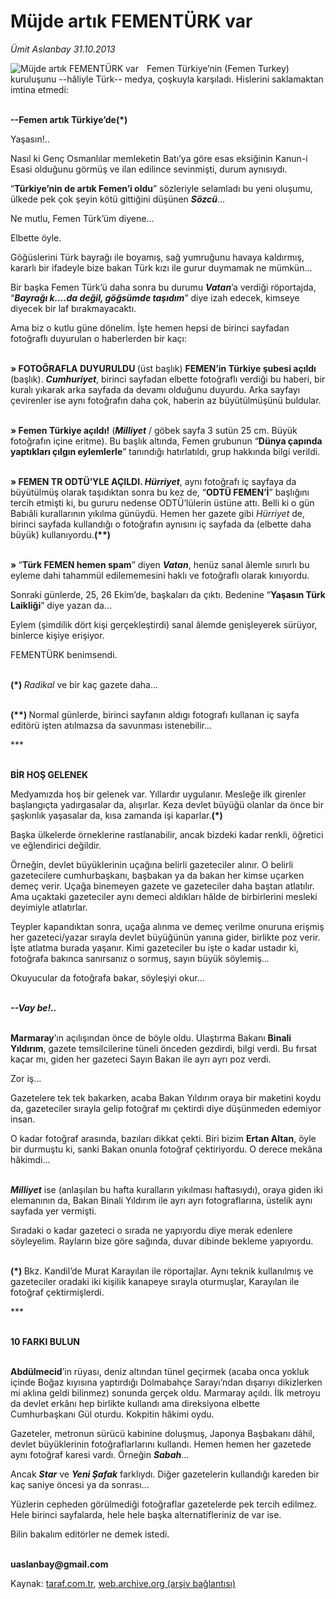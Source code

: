 # Müjde artık FEMENTÜRK var

*Ümit Aslanbay 31.10.2013*

<div class="yazi"><img align="left" alt="Müjde artık FEMENTÜRK var" border="0" src="http://www.taraf.com.tr/fotoraflar/makaleler/mujde-artik-fementurk-var_6215_orijinal.jpg" style="border-right-width:10px; border-color:#FFFFFF"/><p>Femen Türkiye’nin (Femen Turkey) kuruluşunu --hâliyle Türk-- medya, çoşkuyla karşıladı. Hislerini saklamaktan imtina etmedi:</p>
<p><b><br/></b><b>-</b><b>-</b><b>Femen artık Türkiye’de</b><b>(</b><b>*</b><b>)</b></p>
<p>Yaşasın!..</p>
<p>Nasıl ki Genç Osmanlılar memleketin Batı’ya göre esas eksiğinin Kanun-i Esasi olduğunu görmüş ve ilan edilince sevinmişti, durum aynısıydı.</p>
<p>“<b>Türkiye’nin de artık Femen’i oldu</b>” sözleriyle selamladı bu yeni oluşumu, ülkede pek çok şeyin kötü gittiğini düşünen <b><i>Sözcü</i></b>...</p>
<p>Ne mutlu, Femen Türk’üm diyene...</p>
<p>Elbette öyle.</p>
<p>Göğüslerini Türk bayrağı ile boyamış, sağ yumruğunu havaya kaldırmış, kararlı bir ifadeyle bize bakan Türk kızı ile gurur duymamak ne mümkün... </p>
<p>Bir başka Femen Türk’ü daha sonra bu durumu <b><i>Vatan</i></b>’a verdiği röportajda, “<b><i>Bayrağı k....da değil, göğsümde taşıdım</i></b>” diye izah edecek, kimseye diyecek bir laf bırakmayacaktı.</p>
<p>Ama biz o kutlu güne dönelim. İşte hemen hepsi de birinci sayfadan fotoğraflı duyurulan o haberlerden bir kaçı:</p>
<p><b><br/></b><b>»</b><b> </b><b>FOTOĞRAFLA DUYURULDU </b>(üst başlık) <b>FEMEN’in Türkiye şubesi açıldı</b> (başlık). <b><i>Cumhuriyet</i></b>, birinci sayfadan elbette fotoğraflı verdiği bu haberi, bir kuralı yıkarak arka sayfada da devamı olduğunu duyurdu. Arka sayfayı çevirenler ise aynı fotoğrafın daha çok, haberin az büyütülmüşünü buldular.</p>
<p><b><br/></b><b>»</b><b> </b><b>Femen Türkiye açıldı!</b> (<b><i>Milliyet</i></b> / göbek sayfa 3 sutün 25 cm. Büyük fotoğrafın içine eritme). Bu başlık altında, Femen grubunun “<b>Dünya çapında yaptıkları çılgın eylemlerle</b>” tanındığı hatırlatıldı, grup hakkında bilgi verildi.</p>
<p><b><br/></b><b>»</b><b> </b><b>FEMEN TR ODTÜ’YLE AÇILDI. <i>Hürriyet</i></b>, aynı fotoğrafı iç sayfaya da büyütülmüş olarak taşıdıktan sonra bu kez de, “<b>ODTÜ FEMEN’İ</b>” başlığını tercih etmişti ki, bu gururu nedense ODTÜ’lülerin üstüne attı. Belli ki o gün Babıâli kurallarının yıkılma günüydü. Hemen her gazete gibi <i>Hürriyet</i> de, birinci sayfada kullandığı o fotoğrafın aynısını iç sayfada da (elbette daha büyük) kullanıyordu.<b>(</b><b>**</b><b>)</b></p>
<p><b><br/></b><b>»</b><b> </b>“<b>Türk FEMEN hemen spam</b>” diyen <b><i>Vatan</i></b>, henüz sanal âlemle sınırlı bu eyleme dahi tahammül edilememesini haklı ve fotoğraflı olarak kınıyordu.</p>
<p>Sonraki günlerde, 25, 26 Ekim’de, başkaları da çıktı. Bedenine “<b>Yaşasın Türk Laikliği</b>” diye yazan da...</p>
<p>Eylem (şimdilik dört kişi gerçekleştirdi) sanal âlemde genişleyerek sürüyor, binlerce kişiye erişiyor.</p>
<p>FEMENTÜRK benimsendi.</p>
<p><b><br/>(</b><b>*</b><b>) </b><i>Radikal</i> ve bir kaç gazete daha...</p>
<p><b><br/>(</b><b>**</b><b>) </b>Normal günlerde, birinci sayfanın aldıgı fotografı kullanan iç sayfa editörü işten atılmazsa da savunması istenebilir...</p>
<p>***</p>
<p><b><br/></b><b>BİR HOŞ GELENEK</b></p>
<p>Medyamızda hoş bir gelenek var. Yıllardır uygulanır. Mesleğe ilk girenler başlangıçta yadırgasalar da, alışırlar. Keza devlet büyüğü olanlar da önce bir şaşkınlık yaşasalar da, kısa zamanda işi kaparlar.<b>(</b><b>*</b><b>)</b></p>
<p>Başka ülkelerde örneklerine rastlanabilir, ancak bizdeki kadar renkli, öğretici ve eğlendirici değildir.</p>
<p>Örneğin, devlet büyüklerinin uçağına belirli gazeteciler alınır. O belirli gazetecilere cumhurbaşkanı, başbakan ya da bakan her kimse uçarken demeç verir. Uçağa binemeyen gazete ve gazeteciler daha baştan atlatılır. Ama uçaktaki gazeteciler aynı demeci aldıkları hâlde de birbirlerini mesleki deyimiyle atlatırlar.</p>
<p>Teypler kapandıktan sonra, uçağa alınma ve demeç verilme onuruna erişmiş her gazeteci/yazar sırayla devlet büyüğünün yanına gider, birlikte poz verir. İşte atlatma burada yaşanır. Kimi gazeteciler bu işte o kadar ustadır ki, fotoğrafa bakınca sanırsanız o sormuş, sayın büyük söylemiş...</p>
<p>Okuyucular da fotoğrafa bakar, söyleşiyi okur...</p>
<p><b><i><br/></i></b><b><i>-</i></b><b><i>-</i></b><b><i>Vay be!..</i></b></p>
<p><b><br/></b><b>Marmaray</b>’ın açılışından önce de böyle oldu. Ulaştırma Bakanı <b>Binali Yıldırım</b>, gazete temsilcilerine tüneli önceden gezdirdi, bilgi verdi. Bu fırsat kaçar mı, giden her gazeteci Sayın Bakan ile ayrı ayrı poz verdi. </p>
<p>Zor iş...</p>
<p>Gazetelere tek tek bakarken, acaba Bakan Yıldırım oraya bir maketini koydu da, gazeteciler sırayla gelip fotoğraf mı çektirdi diye düşünmeden edemiyor insan. </p>
<p>O kadar fotoğraf arasında, bazıları dikkat çekti. Biri bizim <b>Ertan Altan</b>, öyle bir durmuştu ki, sanki Bakan onunla fotoğraf çektiriyordu. O derece mekâna hâkimdi...</p>
<p><b><i><br/></i></b><b><i>Milliyet</i></b> ise (anlaşılan bu hafta kuralların yıkılması haftasıydı), oraya giden iki elemanının da, Bakan Binali Yıldırım ile ayrı ayrı fotograflarına, üstelik aynı sayfada yer vermişti. </p>
<p>Sıradaki o kadar gazeteci o sırada ne yapıyordu diye merak edenlere söyleyelim. Rayların bize göre sağında, duvar dibinde bekleme yapıyordu.</p>
<p><b><br/>(</b><b>*</b><b>) </b>Bkz. Kandil’de Murat Karayılan ile röportajlar. Aynı teknik kullanılmış ve gazeteciler oradaki iki kişilik kanapeye sırayla oturmuşlar, Karayılan ile fotoğraf çektirmişlerdi.</p>
<p>***</p>
<p><b><br/></b><b>10 FARKI BULUN</b></p>
<p><b><br/></b><b>Abdülmecid</b>’in rüyası, deniz altından tünel geçirmek (acaba onca yokluk içinde Boğaz kıyısına yaptırdığı Dolmabahçe Sarayı’ndan dışarıyı dikizlerken mi aklına geldi bilinmez) sonunda gerçek oldu. Marmaray açıldı. İlk metroyu da devlet erkânı hep birlikte kullandı ama direksiyona elbette Cumhurbaşkanı Gül oturdu. Kokpitin hâkimi oydu.</p>
<p>Gazeteler, metronun sürücü kabinine doluşmuş, Japonya Başbakanı dâhil, devlet büyüklerinin fotoğraflarlarını kullandı. Hemen hemen her gazetede aynı fotoğraf karesi vardı. Örneğin <b><i>Sabah</i></b>...</p>
<p>Ancak <b><i>Star</i></b> ve <b><i>Yeni Şafak</i></b> farklıydı. Diğer gazetelerin kullandığı kareden bir kaç saniye öncesi ya da sonrası... </p>
<p>Yüzlerin cepheden görülmediği fotoğraflar gazetelerde pek tercih edilmez. Hele birinci sayfalarda, hele hele başka alternatifleriniz de var ise.</p>
<p>Bilin bakalım editörler ne demek istedi.</p><b>
<p><br/>uaslanbay@gmail.com</p>
</b>
</div>

Kaynak: [taraf.com.tr](http://www.taraf.com.tr:80/umit-aslanbay/makale-mujde-artik-fementurk-var.htm), [web.archive.org (arşiv bağlantısı)](http://web.archive.org/web/20131103141336/http://www.taraf.com.tr:80/umit-aslanbay/makale-mujde-artik-fementurk-var.htm)
